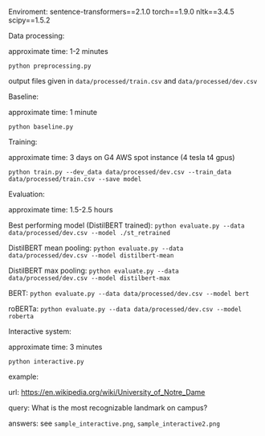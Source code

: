 Enviroment:
sentence-transformers==2.1.0
torch==1.9.0
nltk==3.4.5
scipy==1.5.2


Data processing:

approximate time: 1-2 minutes

`python preprocessing.py`

output files given in `data/processed/train.csv` and `data/processed/dev.csv`


Baseline:

approximate time: 1 minute

`python baseline.py`


Training:

approximate time: 3 days on G4 AWS spot instance (4 tesla t4 gpus)

`python train.py --dev_data data/processed/dev.csv --train_data data/processed/train.csv --save model`


Evaluation:

approximate time: 1.5-2.5 hours

Best performing model (DistilBERT trained):
`python evaluate.py --data data/processed/dev.csv --model ./st_retrained`


DistilBERT mean pooling:
`python evaluate.py --data data/processed/dev.csv --model distilbert-mean`


DistilBERT max pooling:
`python evaluate.py --data data/processed/dev.csv --model distilbert-max`


BERT:
`python evaluate.py --data data/processed/dev.csv --model bert`


roBERTa:
`python evaluate.py --data data/processed/dev.csv --model roberta`


Interactive system:

approximate time: 3 minutes

`python interactive.py`

example:

url: https://en.wikipedia.org/wiki/University_of_Notre_Dame

query: What is the most recognizable landmark on campus?

answers: see `sample_interactive.png`, `sample_interactive2.png`
